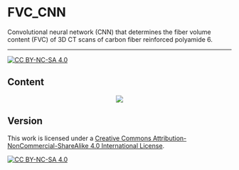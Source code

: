 # FVC_CNN

Convolutional neural network (CNN) that determines the fiber volume content (FVC) of 3D CT scans of carbon fiber reinforced polyamide 6.

***

[![CC BY-NC-SA 4.0][cc-by-nc-sa-shield]][cc-by-nc-sa]

## Content

<p align="center">
  <img src=["https://github.com/jewelsbla/FVC_CNN/blob/main/images/network_architecture.png?raw=true"](https://github.com/jewelsbla/FVC_CNN/blob/main/images/Network_architecture.PNG)>
</p>


## Version

This work is licensed under a
[Creative Commons Attribution-NonCommercial-ShareAlike 4.0 International License][cc-by-nc-sa].

[![CC BY-NC-SA 4.0][cc-by-nc-sa-image]][cc-by-nc-sa]

[cc-by-nc-sa]: http://creativecommons.org/licenses/by-nc-sa/4.0/
[cc-by-nc-sa-image]: https://licensebuttons.net/l/by-nc-sa/4.0/88x31.png
[cc-by-nc-sa-shield]: https://img.shields.io/badge/License-CC%20BY--NC--SA%204.0-lightgrey.svg


